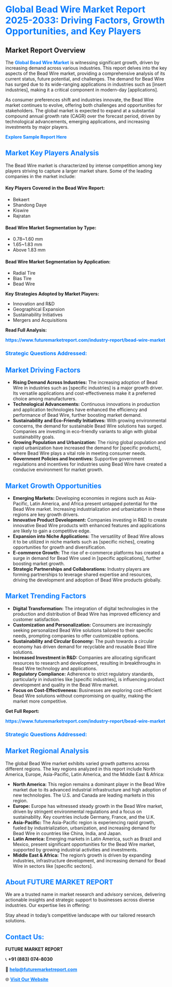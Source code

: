 <h1 style="color: #007BFF;">Global Bead Wire Market Report 2025-2033: Driving Factors, Growth Opportunities, and Key Players</h1>

<section id="overview">
<h2>Market Report Overview</h2>
<p>The <a href="https://www.futuremarketreport.com/industry-report/bead-wire-market" style="color: #007BFF; text-decoration: none;"><strong>Global Bead Wire Market</strong></a> is witnessing significant growth, driven by increasing demand across various industries. This report delves into the key aspects of the Bead Wire market, providing a comprehensive analysis of its current status, future potential, and challenges. The demand for Bead Wire has surged due to its wide-ranging applications in industries such as [insert industries], making it a critical component in modern-day [applications].</p>
<p>As consumer preferences shift and industries innovate, the Bead Wire market continues to evolve, offering both challenges and opportunities for stakeholders. The global market is expected to expand at a substantial compound annual growth rate (CAGR) over the forecast period, driven by technological advancements, emerging applications, and increasing investments by major players.</p>
</section>

<section id="overview">
<p><a href="https://www.futuremarketreport.com/request-sample/reportId=125909" style="color: #007BFF; text-decoration: none;"><strong>Explore Sample Report Here</strong></a></p>
</section>

<section id="key-players">
<h2 style="color: #007BFF;">Market Key Players Analysis</h2>
<p>The Bead Wire market is characterized by intense competition among key players striving to capture a larger market share. Some of the leading companies in the market include:</p>
<h4>Key Players Covered in the Bead Wire Report:</h4>
<ul><li>Bekaert</li><li>Shandong Daye</li><li>Kiswire</li><li>Rajratan</li></ul>
<h4>Bead Wire Market Segmentation by Type:</h4>
<ul><li>0.78~1.60 mm</li><li>1.65~1.83 mm</li><li>Above 1.83 mm</li></ul>

<h4>Bead Wire Market Segmentation by Application:</h4>
<ul><li>Radial Tire</li><li>Bias Tire</li><li>Bead Wire</li></ul>
<p><strong>Key Strategies Adopted by Market Players:</strong></p>
<ul>
<li>Innovation and R&D</li>
<li>Geographical Expansion</li>
<li>Sustainability Initiatives</li>
<li>Mergers and Acquisitions</li>
</ul>
</section>

<section>
<p><strong>Read Full Analysis: </strong></p><a href="https://www.futuremarketreport.com/industry-report/bead-wire-market" style="color: #007BFF; text-decoration: none;"><strong>https://www.futuremarketreport.com/industry-report/bead-wire-market</strong></a>
<h3 style="color: #007BFF;">Strategic Questions Addressed:</h3>
</section>

<section id="driving-factors">
<h2 style="color: #007BFF;">Market Driving Factors</h2>
<ul>
<li><strong>Rising Demand Across Industries:</strong> The increasing adoption of Bead Wire in industries such as [specific industries] is a major growth driver. Its versatile applications and cost-effectiveness make it a preferred choice among manufacturers.</li>
<li><strong>Technological Advancements:</strong> Continuous innovations in production and application technologies have enhanced the efficiency and performance of Bead Wire, further boosting market demand.</li>
<li><strong>Sustainability and Eco-Friendly Initiatives:</strong> With growing environmental concerns, the demand for sustainable Bead Wire solutions has surged. Companies are investing in eco-friendly variants to align with global sustainability goals.</li>
<li><strong>Growing Population and Urbanization:</strong> The rising global population and rapid urbanization have increased the demand for [specific products], where Bead Wire plays a vital role in meeting consumer needs.</li>
<li><strong>Government Policies and Incentives:</strong> Supportive government regulations and incentives for industries using Bead Wire have created a conducive environment for market growth.</li>
</ul>
</section>

<section id="growth-opportunities">
<h2 style="color: #007BFF;">Market Growth Opportunities</h2>
<ul>
<li><strong>Emerging Markets:</strong> Developing economies in regions such as Asia-Pacific, Latin America, and Africa present untapped potential for the Bead Wire market. Increasing industrialization and urbanization in these regions are key growth drivers.</li>
<li><strong>Innovative Product Development:</strong> Companies investing in R&D to create innovative Bead Wire products with enhanced features and applications are likely to gain a competitive edge.</li>
<li><strong>Expansion into Niche Applications:</strong> The versatility of Bead Wire allows it to be utilized in niche markets such as [specific niches], creating opportunities for growth and diversification.</li>
<li><strong>E-commerce Growth:</strong> The rise of e-commerce platforms has created a surge in demand for Bead Wire used in [specific applications], further boosting market growth.</li>
<li><strong>Strategic Partnerships and Collaborations:</strong> Industry players are forming partnerships to leverage shared expertise and resources, driving the development and adoption of Bead Wire products globally.</li>
</ul>
</section>

<section id="trending-factors">
<h2 style="color: #007BFF;">Market Trending Factors</h2>
<ul>
<li><strong>Digital Transformation:</strong> The integration of digital technologies in the production and distribution of Bead Wire has improved efficiency and customer satisfaction.</li>
<li><strong>Customization and Personalization:</strong> Consumers are increasingly seeking personalized Bead Wire solutions tailored to their specific needs, prompting companies to offer customizable options.</li>
<li><strong>Sustainability and Circular Economy:</strong> The push towards a circular economy has driven demand for recyclable and reusable Bead Wire solutions.</li>
<li><strong>Increased Investment in R&D:</strong> Companies are allocating significant resources to research and development, resulting in breakthroughs in Bead Wire technology and applications.</li>
<li><strong>Regulatory Compliance:</strong> Adherence to strict regulatory standards, particularly in industries like [specific industries], is influencing product development and quality in the Bead Wire market.</li>
<li><strong>Focus on Cost-Effectiveness:</strong> Businesses are exploring cost-efficient Bead Wire solutions without compromising on quality, making the market more competitive.</li>
</ul>
</section>

<section>
<p><strong>Get Full Report: </strong></p><a href="https://www.futuremarketreport.com/industry-report/bead-wire-market" style="color: #007BFF; text-decoration: none;"><strong>https://www.futuremarketreport.com/industry-report/bead-wire-market</strong></a>
<h3 style="color: #007BFF;">Strategic Questions Addressed:</h3>
</section>


<section id="regional-analysis">
<h2 style="color: #007BFF;">Market Regional Analysis</h2>
<p>The global Bead Wire market exhibits varied growth patterns across different regions. The key regions analyzed in this report include North America, Europe, Asia-Pacific, Latin America, and the Middle East & Africa:</p>
<ul>
<li><strong>North America:</strong> This region remains a dominant player in the Bead Wire market due to its advanced industrial infrastructure and high adoption of new technologies. The U.S. and Canada are leading markets in this region.</li>
<li><strong>Europe:</strong> Europe has witnessed steady growth in the Bead Wire market, driven by stringent environmental regulations and a focus on sustainability. Key countries include Germany, France, and the U.K.</li>
<li><strong>Asia-Pacific:</strong> The Asia-Pacific region is experiencing rapid growth, fueled by industrialization, urbanization, and increasing demand for Bead Wire in countries like China, India, and Japan.</li>
<li><strong>Latin America:</strong> Emerging markets in Latin America, such as Brazil and Mexico, present significant opportunities for the Bead Wire market, supported by growing industrial activities and investments.</li>
<li><strong>Middle East & Africa:</strong> The region’s growth is driven by expanding industries, infrastructure development, and increasing demand for Bead Wire in sectors like [specific sectors].</li>
</ul>
</section>

<footer>
<h2 style="color: #007BFF;">About FUTURE MARKET REPORT</h2>
<p>We are a trusted name in market research and advisory services, delivering actionable insights and strategic support to businesses across diverse industries. Our expertise lies in offering:</p>

<p>Stay ahead in today’s competitive landscape with our tailored research solutions.</p>

<h2 style="color: #007BFF;">Contact Us:</h2>
<p><strong>FUTURE MARKET REPORT</strong></p>
<p>📞 <strong>+91 (883) 074-8030</strong></p>
<p>📧 <strong><a href="mailto:help@futuremarketreport.com" style="color: #007BFF;">help@futuremarketreport.com</a></strong></p>
<p>🌐 <strong><a href="https://www.futuremarketreport.com/" style="color: #007BFF;">Visit Our Website</a></strong></p>
</footer>